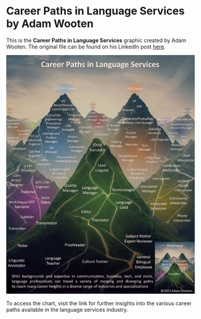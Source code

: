 # Career Paths in Language Services by Adam Wooten

This is the **Career Paths in Language Services** graphic created by Adam Wooten. The original file can be found on his LinkedIn post [here](https://www.linkedin.com/posts/adamwooten_translation-localization-activity-7092212339424313344-KyYs).

![Career Paths in Language Services](./careerpath.png)

To access the chart, visit the link for further insights into the various career paths available in the language services industry.

